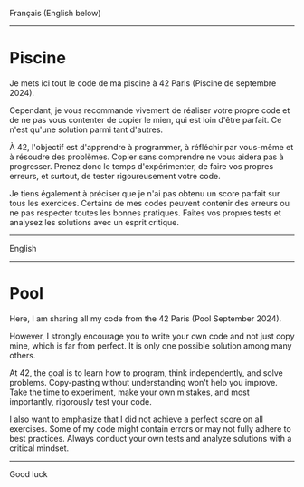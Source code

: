 Français (English below)

---

# Piscine

Je mets ici tout le code de ma piscine à 42 Paris (Piscine de septembre 2024).

Cependant, je vous recommande vivement de réaliser votre propre code et de ne pas vous contenter de copier le mien, qui est loin d'être parfait. Ce n'est qu'une solution parmi tant d'autres.

À 42, l'objectif est d'apprendre à programmer, à réfléchir par vous-même et à résoudre des problèmes. Copier sans comprendre ne vous aidera pas à progresser. Prenez donc le temps d'expérimenter, de faire vos propres erreurs, et surtout, de tester rigoureusement votre code.

Je tiens également à préciser que je n'ai pas obtenu un score parfait sur tous les exercices. Certains de mes codes peuvent contenir des erreurs ou ne pas respecter toutes les bonnes pratiques. Faites vos propres tests et analysez les solutions avec un esprit critique.

---

English

---

# Pool

Here, I am sharing all my code from the 42 Paris (Pool September 2024).

However, I strongly encourage you to write your own code and not just copy mine, which is far from perfect. It is only one possible solution among many others.

At 42, the goal is to learn how to program, think independently, and solve problems. Copy-pasting without understanding won't help you improve. Take the time to experiment, make your own mistakes, and most importantly, rigorously test your code.

I also want to emphasize that I did not achieve a perfect score on all exercises. Some of my code might contain errors or may not fully adhere to best practices. Always conduct your own tests and analyze solutions with a critical mindset.

---

Good luck
